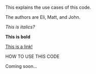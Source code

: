 This explains the use cases of this code. 

The authors are Eli, Matt, and John. 

*This is italics?*

**This is bold**

[This is a link!](http://www.espn.com)

HOW TO USE THIS CODE

Coming soon...
